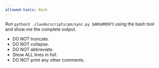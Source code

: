 ```yaml
---
allowed-tools: Bash
---
```


Run `python3 .claude/scripts/pm/sync.py $ARGUMENTS` using the bash tool and show me the complete output.

- DO NOT truncate.
- DO NOT collapse.
- DO NOT abbreviate.
- Show ALL lines in full.
- DO NOT print any other comments.
